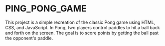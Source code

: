 # PING_PONG_GAME
This project is a simple recreation of the classic Pong game using HTML, CSS, and JavaScript. In Pong, two players control paddles to hit a ball back and forth on the screen. The goal is to score points by getting the ball past the opponent's paddle.

